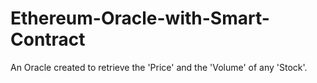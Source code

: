 # Ethereum-Oracle-with-Smart-Contract
An Oracle created to retrieve the 'Price' and the 'Volume' of any 'Stock'. 
